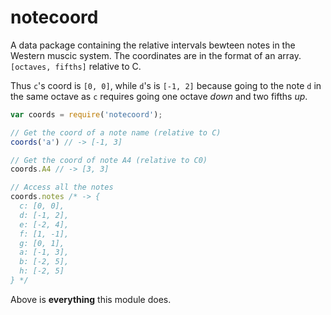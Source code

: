 # notecoord

A data package containing the relative intervals bewteen notes in the Western muscic system.
The coordinates are in the format of an array. `[octaves, fifths]` relative to C.

Thus `c`'s coord is `[0, 0]`, while `d`'s is `[-1, 2]` because going to the
note `d` in the same octave as `c` requires going one octave *down* and two
fifths *up*.

```js
var coords = require('notecoord');

// Get the coord of a note name (relative to C)
coords('a') // -> [-1, 3]

// Get the coord of note A4 (relative to C0)
coords.A4 // -> [3, 3]

// Access all the notes
coords.notes /* -> {
  c: [0, 0],
  d: [-1, 2],
  e: [-2, 4],
  f: [1, -1],
  g: [0, 1],
  a: [-1, 3],
  b: [-2, 5],
  h: [-2, 5]
} */
```

Above is **everything** this module does.
